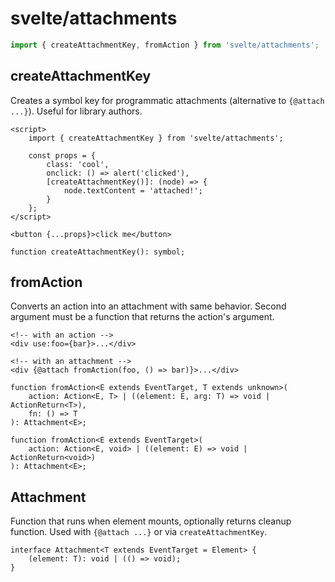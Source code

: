 # svelte/attachments

```js
import { createAttachmentKey, fromAction } from 'svelte/attachments';
```

## createAttachmentKey

Creates a symbol key for programmatic attachments (alternative to `{@attach ...}`). Useful for library authors.

```svelte
<script>
	import { createAttachmentKey } from 'svelte/attachments';

	const props = {
		class: 'cool',
		onclick: () => alert('clicked'),
		[createAttachmentKey()]: (node) => {
			node.textContent = 'attached!';
		}
	};
</script>

<button {...props}>click me</button>
```

```dts
function createAttachmentKey(): symbol;
```

## fromAction

Converts an action into an attachment with same behavior. Second argument must be a function that returns the action's argument.

```svelte
<!-- with an action -->
<div use:foo={bar}>...</div>

<!-- with an attachment -->
<div {@attach fromAction(foo, () => bar)}>...</div>
```

```dts
function fromAction<E extends EventTarget, T extends unknown>(
	action: Action<E, T> | ((element: E, arg: T) => void | ActionReturn<T>),
	fn: () => T
): Attachment<E>;

function fromAction<E extends EventTarget>(
	action: Action<E, void> | ((element: E) => void | ActionReturn<void>)
): Attachment<E>;
```

## Attachment

Function that runs when element mounts, optionally returns cleanup function. Used with `{@attach ...}` or via `createAttachmentKey`.

```dts
interface Attachment<T extends EventTarget = Element> {
	(element: T): void | (() => void);
}
```